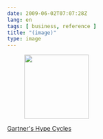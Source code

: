 ```yaml
---
date: 2009-06-02T07:07:28Z
lang: en
tags: [ business, reference ]
title: "(image)"
type: image
---
```


<figure>
<a href="https://hugo.ferreira.cc/gartners-hype-cycles/attachment/1211/"
rel="attachment"><img
src="/wp-content/uploads/2009/06/buAmlI5IVo8s5ulnk36fUM0Eo1_400-150x150.gif"
width="150" height="150" /></a></figure>

[Gartner's Hype
Cycles](http://www.gartner.com/it/products/research/methodologies/research_hype.jsp)

